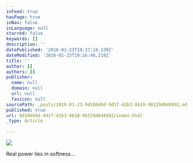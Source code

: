 ```yaml
---
inFeed: true
hasPage: true
inNav: false
inLanguage: null
starred: false
keywords: []
description: ''
datePublished: '2016-01-23T19:17:18.239Z'
dateModified: '2016-01-23T19:16:48.219Z'
title: ''
author: []
authors: []
publisher:
  name: null
  domain: null
  url: null
  favicon: null
sourcePath: _posts/2016-01-23-9d10649d-9d1f-42b3-8610-96529d048992.md
published: true
url: 9d10649d-9d1f-42b3-8610-96529d048992/index.html
_type: Article

---
```

![](https://the-grid-user-content.s3-us-west-2.amazonaws.com/363234e5-e9db-4726-94c6-862c42daf887.JPG)

Real power lies in softness...